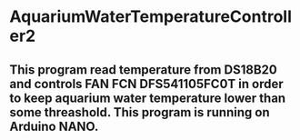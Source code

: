 # AquariumWaterTemperatureController2

This program read temperature from DS18B20 and controls FAN FCN DFS541105FC0T
in order to keep aquarium water temperature lower than some threashold.
This program is running on Arduino NANO.
---

